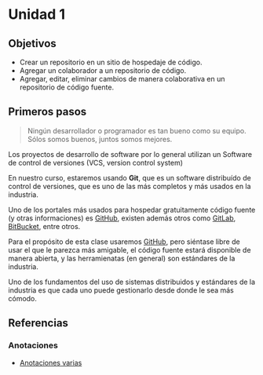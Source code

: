 # Unidad 1

## Objetivos
* Crear un repositorio en un sitio de hospedaje de código.
* Agregar un colaborador a un repositorio de código.
* Agregar, editar, eliminar cambios de manera colaborativa en un repositorio de código fuente. 

## Primeros pasos

> Ningún desarrollador o programador es tan bueno como su equipo. Sólos somos buenos, juntos somos mejores.

Los proyectos de desarrollo de software por lo general utilizan un Software de control de versiones (VCS, version control system)

En nuestro curso, estaremos usando **Git**, que es un software distribuído de control de versiones, que es uno de las más completos y más usados en la industria.

Uno de los portales más usados para hospedar gratuitamente código fuente (y otras informaciones) es [GitHub](https://github.com), existen además otros como [GitLab](https://gitlab.com), [BitBucket](https://bitbucket.com), entre otros.

Para el propósito de esta clase usaremos [GitHub](https://github.com), pero siéntase libre de usar el que le parezca más amigable, el código fuente estará disponible de manera abierta, y las herramienatas (en general) son estándares de la industria.

Uno de los fundamentos del uso de sistemas distribuidos y estándares de la industria es que cada uno puede gestionarlo desde donde le sea más cómodo.

## Referencias

### Anotaciones

* [Anotaciones varias](Anotaciones.md)







